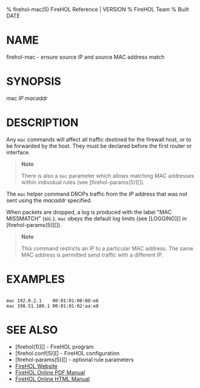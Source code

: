 % firehol-mac(5) FireHOL Reference | VERSION
% FireHOL Team
% Built DATE

# NAME

firehol-mac - ensure source IP and source MAC address match

# SYNOPSIS

mac *IP* *macaddr*

# DESCRIPTION


Any `mac` commands will affect all traffic destined for the firewall
host, or to be forwarded by the host. They must be declared before the
first router or interface.

> **Note**
>
> There is also a `mac` parameter which allows matching MAC addresses
> within individual rules (see [firehol-params(5)][]).

The `mac` helper command DROPs traffic from the *IP* address that was not
sent using the *macaddr* specified.

When packets are dropped, a log is produced with the label "MAC
MISSMATCH" (sic.). `mac` obeys the default log limits (see
[LOGGING][] in [firehol-params(5)][]).

> **Note**
>
> This command restricts an IP to a particular MAC address. The same MAC
> address is permitted send traffic with a different IP.


# EXAMPLES

~~~~

mac 192.0.2.1    00:01:01:00:00:e6
mac 198.51.100.1 00:01:01:02:aa:e8
~~~~

# SEE ALSO

* [firehol(1)][] - FireHOL program
* [firehol.conf(5)][] - FireHOL configuration
* [firehol-params(5)][] - optional rule parameters
* [FireHOL Website](http://firehol.org/)
* [FireHOL Online PDF Manual](http://firehol.org/firehol-manual.pdf)
* [FireHOL Online HTML Manual](http://firehol.org/manual)
